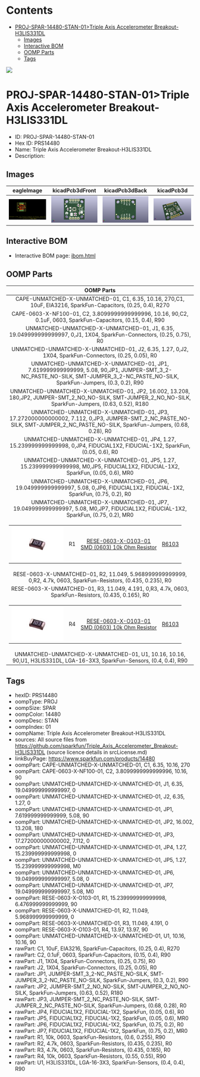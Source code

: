 



Contents
========

* [PROJ-SPAR-14480-STAN-01>Triple Axis Accelerometer Breakout-H3LIS331DL](#proj-spar-14480-stan-01triple-axis-accelerometer-breakout-h3lis331dl)
	* [Images](#images)
	* [Interactive BOM](#interactive-bom)
	* [OOMP Parts](#oomp-parts)
	* [Tags](#tags)
  
![][im]
# PROJ-SPAR-14480-STAN-01>Triple Axis Accelerometer Breakout-H3LIS331DL

- ID: PROJ-SPAR-14480-STAN-01
- Hex ID: PRS14480
- Name: Triple Axis Accelerometer Breakout-H3LIS331DL
- Description: 

## Images
  
  

|eagleImage|kicadPcb3dFront|kicadPcb3dBack|kicadPcb3d|
| :---: | :---: | :---: | :---: |
|[![eagleImage](eagleImage_140.png)](eagleImage_600.png)|[![kicadPcb3dFront](kicadPcb3dFront_140.png)](kicadPcb3dFront_600.png)|[![kicadPcb3dBack](kicadPcb3dBack_140.png)](kicadPcb3dBack_600.png)|[![kicadPcb3d](kicadPcb3d_140.png)](kicadPcb3d_600.png)|

## Interactive BOM

- Interactive BOM page: [ibom.html](kicad/bom/ibom.html)

## OOMP Parts
  

|OOMP Parts|
| :---: |
|CAPE-UNMATCHED-X-UNMATCHED-01, C1, 6.35, 10.16, 270,C1, 10uF, EIA3216, SparkFun-Capacitors, (0.25, 0.4), R270|
|CAPE-0603-X-NF100-01, C2, 3.8099999999999996, 10.16, 90,C2, 0.1uF, 0603, SparkFun-Capacitors, (0.15, 0.4), R90|
|UNMATCHED-UNMATCHED-X-UNMATCHED-01, J1, 6.35, 19.049999999999997, 0,J1, 1X04, SparkFun-Connectors, (0.25, 0.75), R0|
|UNMATCHED-UNMATCHED-X-UNMATCHED-01, J2, 6.35, 1.27, 0,J2, 1X04, SparkFun-Connectors, (0.25, 0.05), R0|
|UNMATCHED-UNMATCHED-X-UNMATCHED-01, JP1, 7.619999999999999, 5.08, 90,JP1, JUMPER-SMT_3_2-NC_PASTE_NO-SILK, SMT-JUMPER_3_2-NC_PASTE_NO-SILK, SparkFun-Jumpers, (0.3, 0.2), R90|
|UNMATCHED-UNMATCHED-X-UNMATCHED-01, JP2, 16.002, 13.208, 180,JP2, JUMPER-SMT_2_NO_NO-SILK, SMT-JUMPER_2_NO_NO-SILK, SparkFun-Jumpers, (0.63, 0.52), R180|
|UNMATCHED-UNMATCHED-X-UNMATCHED-01, JP3, 17.272000000000002, 7.112, 0,JP3, JUMPER-SMT_2_NC_PASTE_NO-SILK, SMT-JUMPER_2_NC_PASTE_NO-SILK, SparkFun-Jumpers, (0.68, 0.28), R0|
|UNMATCHED-UNMATCHED-X-UNMATCHED-01, JP4, 1.27, 15.239999999999998, 0,JP4, FIDUCIAL1X2, FIDUCIAL-1X2, SparkFun, (0.05, 0.6), R0|
|UNMATCHED-UNMATCHED-X-UNMATCHED-01, JP5, 1.27, 15.239999999999998, M0,JP5, FIDUCIAL1X2, FIDUCIAL-1X2, SparkFun, (0.05, 0.6), MR0|
|UNMATCHED-UNMATCHED-X-UNMATCHED-01, JP6, 19.049999999999997, 5.08, 0,JP6, FIDUCIAL1X2, FIDUCIAL-1X2, SparkFun, (0.75, 0.2), R0|
|UNMATCHED-UNMATCHED-X-UNMATCHED-01, JP7, 19.049999999999997, 5.08, M0,JP7, FIDUCIAL1X2, FIDUCIAL-1X2, SparkFun, (0.75, 0.2), MR0|
|<table><tr><td>![RESE-0603-X-O103-01](https://raw.githubusercontent.com/oomlout/oomlout_OOMP_parts/main/RESE-0603-X-O103-01/image_140.jpg)</td><td> R1</td><td>[RESE-0603-X-O103-01<br>SMD (0603) 10k Ohm Resistor](https://github.com/oomlout/oomlout_OOMP_parts/tree/main/RESE-0603-X-O103-01/)</td><td>[R6103](https://github.com/oomlout/oomlout_OOMP_parts/tree/main/RESE-0603-X-O103-01/)</td></tr></table>|
|RESE-0603-X-UNMATCHED-01, R2, 11.049, 5.968999999999999, 0,R2, 4.7k, 0603, SparkFun-Resistors, (0.435, 0.235), R0|
|RESE-0603-X-UNMATCHED-01, R3, 11.049, 4.191, 0,R3, 4.7k, 0603, SparkFun-Resistors, (0.435, 0.165), R0|
|<table><tr><td>![RESE-0603-X-O103-01](https://raw.githubusercontent.com/oomlout/oomlout_OOMP_parts/main/RESE-0603-X-O103-01/image_140.jpg)</td><td> R4</td><td>[RESE-0603-X-O103-01<br>SMD (0603) 10k Ohm Resistor](https://github.com/oomlout/oomlout_OOMP_parts/tree/main/RESE-0603-X-O103-01/)</td><td>[R6103](https://github.com/oomlout/oomlout_OOMP_parts/tree/main/RESE-0603-X-O103-01/)</td></tr></table>|
|UNMATCHED-UNMATCHED-X-UNMATCHED-01, U1, 10.16, 10.16, 90,U1, H3LIS331DL, LGA-16-3X3, SparkFun-Sensors, (0.4, 0.4), R90|

## Tags

- hexID: PRS14480
- oompType: PROJ
- oompSize: SPAR
- oompColor: 14480
- oompDesc: STAN
- oompIndex: 01
- oompName: Triple Axis Accelerometer Breakout-H3LIS331DL
- sources: All source files from https://github.com/sparkfun/Triple_Axis_Accelerometer_Breakout-H3LIS331DL (source licence details in srcLicense.md)
- linkBuyPage: https://www.sparkfun.com/products/14480
- oompPart: CAPE-UNMATCHED-X-UNMATCHED-01, C1, 6.35, 10.16, 270
- oompPart: CAPE-0603-X-NF100-01, C2, 3.8099999999999996, 10.16, 90
- oompPart: UNMATCHED-UNMATCHED-X-UNMATCHED-01, J1, 6.35, 19.049999999999997, 0
- oompPart: UNMATCHED-UNMATCHED-X-UNMATCHED-01, J2, 6.35, 1.27, 0
- oompPart: UNMATCHED-UNMATCHED-X-UNMATCHED-01, JP1, 7.619999999999999, 5.08, 90
- oompPart: UNMATCHED-UNMATCHED-X-UNMATCHED-01, JP2, 16.002, 13.208, 180
- oompPart: UNMATCHED-UNMATCHED-X-UNMATCHED-01, JP3, 17.272000000000002, 7.112, 0
- oompPart: UNMATCHED-UNMATCHED-X-UNMATCHED-01, JP4, 1.27, 15.239999999999998, 0
- oompPart: UNMATCHED-UNMATCHED-X-UNMATCHED-01, JP5, 1.27, 15.239999999999998, M0
- oompPart: UNMATCHED-UNMATCHED-X-UNMATCHED-01, JP6, 19.049999999999997, 5.08, 0
- oompPart: UNMATCHED-UNMATCHED-X-UNMATCHED-01, JP7, 19.049999999999997, 5.08, M0
- oompPart: RESE-0603-X-O103-01, R1, 15.239999999999998, 6.476999999999999, 90
- oompPart: RESE-0603-X-UNMATCHED-01, R2, 11.049, 5.968999999999999, 0
- oompPart: RESE-0603-X-UNMATCHED-01, R3, 11.049, 4.191, 0
- oompPart: RESE-0603-X-O103-01, R4, 13.97, 13.97, 90
- oompPart: UNMATCHED-UNMATCHED-X-UNMATCHED-01, U1, 10.16, 10.16, 90
- rawPart: C1, 10uF, EIA3216, SparkFun-Capacitors, (0.25, 0.4), R270
- rawPart: C2, 0.1uF, 0603, SparkFun-Capacitors, (0.15, 0.4), R90
- rawPart: J1, 1X04, SparkFun-Connectors, (0.25, 0.75), R0
- rawPart: J2, 1X04, SparkFun-Connectors, (0.25, 0.05), R0
- rawPart: JP1, JUMPER-SMT_3_2-NC_PASTE_NO-SILK, SMT-JUMPER_3_2-NC_PASTE_NO-SILK, SparkFun-Jumpers, (0.3, 0.2), R90
- rawPart: JP2, JUMPER-SMT_2_NO_NO-SILK, SMT-JUMPER_2_NO_NO-SILK, SparkFun-Jumpers, (0.63, 0.52), R180
- rawPart: JP3, JUMPER-SMT_2_NC_PASTE_NO-SILK, SMT-JUMPER_2_NC_PASTE_NO-SILK, SparkFun-Jumpers, (0.68, 0.28), R0
- rawPart: JP4, FIDUCIAL1X2, FIDUCIAL-1X2, SparkFun, (0.05, 0.6), R0
- rawPart: JP5, FIDUCIAL1X2, FIDUCIAL-1X2, SparkFun, (0.05, 0.6), MR0
- rawPart: JP6, FIDUCIAL1X2, FIDUCIAL-1X2, SparkFun, (0.75, 0.2), R0
- rawPart: JP7, FIDUCIAL1X2, FIDUCIAL-1X2, SparkFun, (0.75, 0.2), MR0
- rawPart: R1, 10k, 0603, SparkFun-Resistors, (0.6, 0.255), R90
- rawPart: R2, 4.7k, 0603, SparkFun-Resistors, (0.435, 0.235), R0
- rawPart: R3, 4.7k, 0603, SparkFun-Resistors, (0.435, 0.165), R0
- rawPart: R4, 10k, 0603, SparkFun-Resistors, (0.55, 0.55), R90
- rawPart: U1, H3LIS331DL, LGA-16-3X3, SparkFun-Sensors, (0.4, 0.4), R90



[im]: kicadPcb3d_450.png
